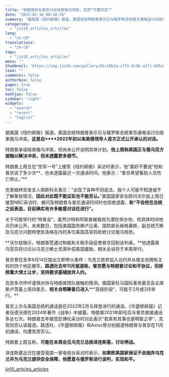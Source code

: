 ```yaml
---
title: "特朗普称与普京讨论结束俄乌冲突，克宫“不置可否”"
date: "2025-02-10 08:30:38"
summary: "据美国《纽约邮报》报道，美国总统特朗普表示已与俄罗斯总统普京通电话讨论结束俄乌冲突。这是自2022..."
categories:
  - "jin10_articles_articles"
lang:
  - "zh-CN"
translations:
  - "zh-CN"
tags:
  - "jin10_articles_articles"
menu: ""
thumbnail: "https://img.jin10.com/gallary/81c18b1a-c7f1-4c9b-a1f1-9d5a30007fa4.png/lite"
lead: ""
comments: false
authorbox: false
pager: true
toc: false
mathjax: false
sidebar: "right"
widgets:
  - "search"
  - "recent"
  - "taglist"
---
```


据美国《纽约邮报》报道，美国总统特朗普表示已与俄罗斯总统普京通电话讨论结束俄乌冲突。**这是自****2022年初以来美俄领导人首次正式公开承认的对话。**

特朗普承诺结束俄乌冲突，但尚未公开说明具体计划。**他上周称美国正与俄乌双方接触以解决冲突，但未透露更多细节。**

特朗普上周五在“空军一号”上接受《纽约邮报》采访时表示，他“最好不要说”他和普京谈了多少次**，也未透露最近一次通话时间。他表示：“普京希望看到人员伤亡停止。”**

克里姆林宫发言人佩斯科夫表示：“出现了各种不同说法，我个人可能不知道或不了解某些情况，**因此对此既不能证实也不能否认。**”美国国家安全顾问沃尔兹上周日接受NBC采访时，被问及特朗普与普京通话时间时也拒绝透露，**称“不会抢在总统之前表态，目前确实有许多敏感对话在进行”。**

关于可能举行的“特普会”，虽然沙特和阿联酋被俄视为潜在举办地，但具体时间地点仍未公开。未来数日，包括美国国务卿卢比奥、国防部长赫格塞斯、副总统万斯及乌克兰问题特使凯洛格在内的多位美国高官将赴欧讨论俄乌局势。

**沃尔兹暗示，特朗普愿通过制裁和关税手段促使普京回到谈判桌。**他透露美乌官员将讨论以乌克兰稀土资源补偿美国援助，相关会谈将于本周举行。

普京曾在去年6月14日提出立即停火条件：乌克兰放弃加入北约并从俄主张拥有主权的四个地区撤军。**路透社去年11月报道称，普京愿与特朗普讨论和平协议，但排除重大领土让步，坚持要求基辅放弃入约。**

克宫多次呼吁谨慎对待与特朗普团队接触的猜测。俄国家杜马国际事务委员会主席斯卢茨基上周四表示，**相关会晤筹备已进入****“高级阶段”，可能于2月或3月举行。**

普京上次与美国总统的通话是在2022年2月与拜登进行的通话。《华盛顿邮报》记者伍德沃德在2024年著作《战争》中披露，特朗普2021年卸任后与普京直接通话多达七次。特朗普去年接受彭博社采访时对此表示“若真有其事也是明智之举”，克宫则否认该报道。路透社、《华盛顿邮报》和Axios曾分别报道特朗普与普京在11月初通话，均遭克宫否认。

特朗普上周五称，**可能在本周会见乌克兰总统泽连斯基，讨论停战。**

泽连斯基近日在接受英国一家电视台采访时表示，**如果欧美国家保证不会抛弃乌克兰并为乌克兰提供安全保障，他愿意与俄罗斯进行谈判，实现和平。**

[jin10_articles_articles](https://xnews.jin10.com/details/162275)

